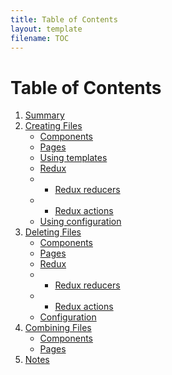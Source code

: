 ```yaml
---
title: Table of Contents
layout: template
filename: TOC
---
```


# Table of Contents

1. [Summary](./SUMMARY.md)
2. [Creating Files](./CREATING_FILES.md)
   - [Components](./CREATING_FILES.md#components)
   - [Pages](./CREATING_FILES.md#pages)
   - [Using templates](./CREATING_FILES.md#templates)
   - [Redux](./CREATING_FILES.md#redux)
   - - [Redux reducers](./CREATING_FILES.md#reducers)
   - - [Redux actions](./CREATING_FILES.md#actions)
   - [Using configuration](./CREATING_FILES.md#configuration)
3. [Deleting Files](./DELETING_FILES.md)
   - [Components](./DELETING_FILES.md#components)
   - [Pages](./DELETING_FILES.md#pages)
   - [Redux](./DELETING_FILES.md#redux)
   - - [Redux reducers](./DELETING_FILES.md#reducers)
   - - [Redux actions](./DELETING_FILES.md#actions)
   - [Configuration](./DELETING_FILES.md#configuration)
4. [Combining Files](./COMBINING_FILES.md)
   - [Components](./COMBINING_FILES.md#components)
   - [Pages](./COMBINING_FILES.md#pages)
5. [Notes](./NOTES.md)

